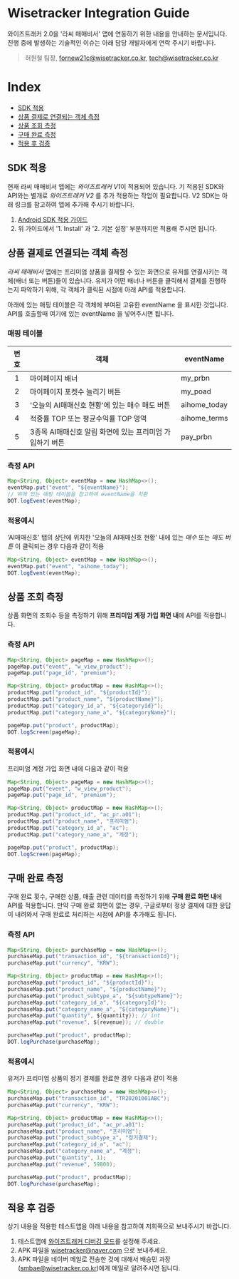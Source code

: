 # Wisetracker Integration Guide

와이즈트래커 2.0을 '라씨 매매비서' 앱에 연동하기 위한 내용을 안내하는 문서입니다. 진행 중에 발생하는 기술적인 이슈는 아래 담당 개발자에게 연락 주시기 바랍니다.



> 허원철 팀장, fornew21c@wisetracker.co.kr, tech@wisetracker.co.kr



# Index

* [SDK 적용](./rassi_v2.md#SDK-적용)
* [상품 결제로 연결되는 객체 측정](./rassi_v2.md#상품-결제로-연결되는-객체-측정)
* [상품 조회 측정](./rassi_v2.md#상품-조회-측정)
* [구매 완료 측정](./rassi_v2.md#구매-완료-측정)
* [적용 후 검증](./rassi_v2.md#적용-후-검증)



## SDK 적용

현재 라씨 매매비서 앱에는 *와이즈트래커 V1*이 적용되어 있습니다. 기 적용된 SDK와 API와는 별개로 *와이즈트래커 V2* 를 추가 적용하는 작업이 필요합니다. V2 SDK는 아래 링크를 참고하여 앱에 추가해 주시기 바랍니다.

1. [Android SDK 적용 가이드](http://document.wisetracker.co.kr/v2/docs/sdk/android/android-install-guide#1-install)
2. 위 가이드에서 '1. Install' 과 '2. 기본 설정' 부분까지만 적용해 주시면 됩니다.



## 상품 결제로 연결되는 객체 측정

*라씨 매매비서* 앱에는 프리미엄 상품을 결제할 수 있는 화면으로 유저를 연결시키는 객체(배너 또는 버튼)들이 있습니다. 유저가 어떤 배너나 버튼을 클릭해서 결제를 진행하는지 파악하기 위해, 각 객체가 클릭된 시점에 아래 API를 적용합니다.

아래에 있는 매핑 테이블은 각 객체에 부여된 고유한 eventName 을 표시한 것입니다. API를 호출할때 여기에 있는 eventName 을 넣어주시면 됩니다.



### 매핑 테이블

| 번호 | 객체 | eventName |
| :---: | --- | --- |
| 1 | 마이페이지 배너 | my_prbn |
| 2 | 마이페이지 포켓수 늘리기 버튼 | my_poad |
| 3 | '오늘의 AI매매신호 현황'에 있는 매수 매도 버튼 | aihome_today |
| 4 | 적중률 TOP 또는 평균수익률 TOP 영역 | aihome_terms |
| 5 | 3종목 AI매매신호 알림 화면에 있는 프리미엄 가입하기 버튼 | pay_prbn |



### 측정 API

```java
Map<String, Object> eventMap = new HashMap<>();
eventMap.put("event", "${eventName}");
// 위에 있는 매핑 테이블을 참고하여 eventName을 치환
DOT.logEvent(eventMap);
```



### 적용예시

'AI매매신호' 탭의 상단에 위치한 '오늘의 AI매매신호 현황' 내에 있는 *매수* 또는 *매도 버튼* 이 클릭되는 경우 다음과 같이 적용

```java
Map<String, Object> eventMap = new HashMap<>();
eventMap.put("event", "aihome_today");
DOT.logEvent(eventMap);
```



## 상품 조회 측정

상품 화면의 조회수 등을 측정하기 위해 **프리미엄 계정 가입 화면 내**에 API를 적용합니다.



### 측정 API

```java
Map<String, Object> pageMap = new HashMap<>();
pageMap.put("event", "w_view_product");
pageMap.put("page_id", "premium");

Map<String, Object> productMap = new HashMap<>();
productMap.put("product_id", "${productId}");
productMap.put("product_name", "${productName}");
productMap.put("category_id_a", "${categoryId}");
productMap.put("category_name_a", "${categoryName}");

pageMap.put("product", productMap);
DOT.logScreen(pageMap);
```



### 적용예시

프리미엄 계정 가입 화면 내에 다음과 같이 적용

```java
Map<String, Object> pageMap = new HashMap<>();
pageMap.put("event", "w_view_product");
pageMap.put("page_id", "premium");

Map<String, Object> productMap = new HashMap<>();
productMap.put("product_id", "ac_pr.a01");
productMap.put("product_name", "프리미엄");
productMap.put("category_id_a", "ac");
productMap.put("category_name_a", "계정");

pageMap.put("product", productMap);
DOT.logScreen(pageMap);
```



## 구매 완료 측정

구매 완료 횟수, 구매한 상품, 매출 관련 데이터를 측정하기 위해 **구매 완료 화면 내**에 API를 적용합니다. 만약 구매 완료 화면이 없는 경우, 구글로부터 정상 결제에 대한 응답이 내려와서 구매 완료로 처리하는 시점에 API를 추가해도 됩니다.



### 측정 API

```java
Map<String, Object> purchaseMap = new HashMap<>();
purchaseMap.put("transaction_id", "${transactionId}");
purchaseMap.put("currency", "KRW");

Map<String, Object> productMap = new HashMap<>();
purchaseMap.put("product_id", "${productId}");
purchaseMap.put("product_name", "${productName}");
purchaseMap.put("product_subtype_a", "${subtypeName}");
purchaseMap.put("category_id_a", "${categoryId}");
purchaseMap.put("category_name_a", "${categoryName}");
purchaseMap.put("quantity", ${quantity}); // int
purchaseMap.put("revenue", ${revenue}); // double

purchaseMap.put("product", productMap);
DOT.logPurchase(purchaseMap);
```



### 적용예시

유저가 프리미엄 상품의 정기 결제를 완료한 경우 다음과 같이 적용

```java
Map<String, Object> purchaseMap = new HashMap<>();
purchaseMap.put("transaction_id", "TR20201001ABC");
purchaseMap.put("currency", "KRW");

Map<String, Object> productMap = new HashMap<>();
purchaseMap.put("product_id", "ac_pr.a01");
purchaseMap.put("product_name", "프리미엄");
purchaseMap.put("product_subtype_a", "정기결제");
purchaseMap.put("category_id_a", "ac");
purchaseMap.put("category_name_a", "계정");
purchaseMap.put("quantity", 1);
purchaseMap.put("revenue", 59800);

purchaseMap.put("product", productMap);
DOT.logPurchase(purchaseMap);
```



## 적용 후 검증

상기 내용을 적용한 테스트앱을 아래 내용을 참고하여 저희쪽으로 보내주시기 바랍니다.

1. 테스트앱에 [와이즈트래커 디버깅 모드](http://document.wisetracker.co.kr/v2/docs/sdk/android/android-self-validation#aos-%EB%8D%B0%EC%9D%B4%ED%84%B0-%EA%B2%80%EC%A6%9D)를 설정해 주세요.
2. APK 파일을 wisetracker@naver.com 으로 보내주세요.
3. APK 파일을 네이버 메일로 전송한 것에 대해서 배승민 과장(smbae@wisetracker.co.kr)에게 메일로 알려주시면 됩니다.
